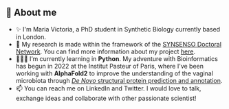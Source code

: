 ## 👋 About me 
- ✨ I'm Maria Victoria, a PhD student in Synthetic Biology currently based in London. 
- 🧬 My research is made within the framework of the <a href="https://synsenso.eu/">SYNSENSO Doctoral Network</a>. You can find more information about my project <a href="https://synsenso.eu/maria-victoria-bussoletti-panizo/">here</a>. 
- 👩🏻‍💻 I’m currently learning in <b>Python</b>. My adventure with Bioinformatics has begun in 2022 at the Institut Pasteur of Paris, where I've been working with <b>AlphaFold2</b> to improve the understanding of the vaginal microbiota through <a href="https://github.com/mvictoriabuss/Protein_Structure_Prediction"><i>De Novo</i> structural protein prediction and annotation</a>. 
- 📫 You can reach me on LinkedIn and Twitter. I would love to talk, exchange ideas and collaborate with other passionate scientist!

<!---
mvictoriabuss/mvictoriabuss is a ✨ special ✨ repository because its `README.md` (this file) appears on your GitHub profile.
You can click the Preview link to take a look at your changes.
--->

